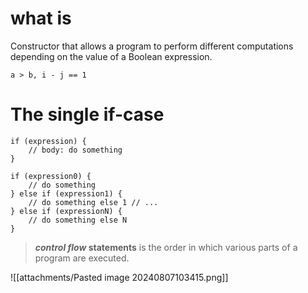 # what is 
Constructor that allows a program to perform different computations depending on the value of a Boolean expression. 
```Example
a > b, i - j == 1
```

# The single if-case

``` if
if (expression) {
	// body: do something
}
```
``` if-else-if-cases
if (expression0) {
	// do something 
} else if (expression1) {
	// do something else 1 // ... 
} else if (expressionN) {
	// do something else N 
}
```
>**_control flow_ statements**
>is the order in which various parts of a program are executed.

![[attachments/Pasted image 20240807103415.png]]

